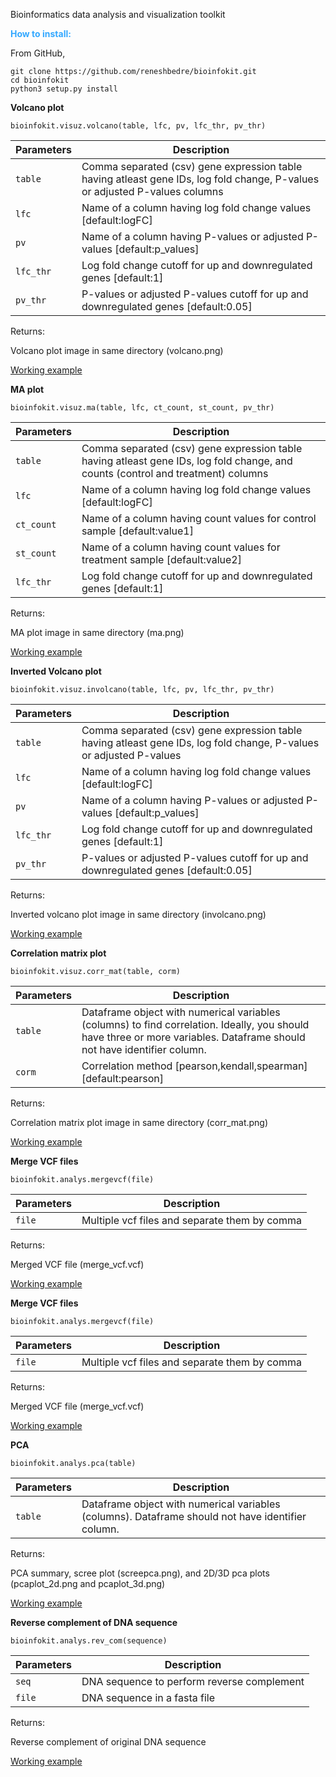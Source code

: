 Bioinformatics data analysis and visualization toolkit


**<span style="color:#33a8ff">How to install:</span>**

From GitHub,

```
git clone https://github.com/reneshbedre/bioinfokit.git
cd bioinfokit
python3 setup.py install
```

<!--
From Python package index,

`pip install -i https://test.pypi.org/simple/ bioinfokit `

**<span style="color:#33a8ff">Functions:</span>**
-->


<b>Volcano plot</b>

`bioinfokit.visuz.volcano(table, lfc, pv, lfc_thr, pv_thr)`

Parameters | Description
------------ | -------------
`table` |Comma separated (csv) gene expression table having atleast gene IDs, log fold change, P-values or adjusted P-values columns
`lfc` | Name of a column having log fold change values [default:logFC]
`pv` | Name of a column having P-values or adjusted P-values [default:p_values]
`lfc_thr` | Log fold change cutoff for up and downregulated genes [default:1]
`pv_thr` | P-values or adjusted P-values cutoff for up and downregulated genes [default:0.05]

Returns:

Volcano plot image in same directory (volcano.png)

<a href="https://reneshbedre.github.io/blog/volcano.html" target="_blank">Working example</a>



<b>MA plot</b>

`bioinfokit.visuz.ma(table, lfc, ct_count, st_count, pv_thr)`

Parameters | Description
------------ | -------------
`table` |Comma separated (csv) gene expression table having atleast gene IDs, log fold change, and counts (control and treatment) columns
`lfc` | Name of a column having log fold change values [default:logFC]
`ct_count` | Name of a column having count values for control sample [default:value1]
`st_count` | Name of a column having count values for treatment sample [default:value2]
`lfc_thr` | Log fold change cutoff for up and downregulated genes [default:1]

Returns:

MA plot image in same directory (ma.png)

<a href="https://reneshbedre.github.io/blog/ma.html" target="_blank">Working example</a>

<b>Inverted Volcano plot</b>

`bioinfokit.visuz.involcano(table, lfc, pv, lfc_thr, pv_thr)`

Parameters | Description
------------ | -------------
`table` |Comma separated (csv) gene expression table having atleast gene IDs, log fold change, P-values or adjusted P-values
`lfc` | Name of a column having log fold change values [default:logFC]
`pv` | Name of a column having P-values or adjusted P-values [default:p_values]
`lfc_thr` | Log fold change cutoff for up and downregulated genes [default:1]
`pv_thr` | P-values or adjusted P-values cutoff for up and downregulated genes [default:0.05]

Returns:

Inverted volcano plot image in same directory (involcano.png)

<a href="https://reneshbedre.github.io/blog/volcano.html" target="_blank">Working example</a>


<b>Correlation matrix plot</b>

`bioinfokit.visuz.corr_mat(table, corm)`

Parameters | Description
------------ | -------------
`table` | Dataframe object with numerical variables (columns) to find correlation. Ideally, you should have three or more variables. Dataframe should not have identifier column.
`corm` | Correlation method [pearson,kendall,spearman] [default:pearson]


Returns:

Correlation matrix plot image in same directory (corr_mat.png)

<a href="https://reneshbedre.github.io/blog/corr.html" target="_blank">Working example</a>

<b>Merge VCF files</b>

`bioinfokit.analys.mergevcf(file)`

Parameters | Description
------------ | -------------
`file` | Multiple vcf files and separate them by comma

Returns:

Merged VCF file (merge_vcf.vcf)

<a href="https://reneshbedre.github.io/blog/mergevcf.html" target="_blank">Working example</a>


<b>Merge VCF files</b>

`bioinfokit.analys.mergevcf(file)`

Parameters | Description
------------ | -------------
`file` | Multiple vcf files and separate them by comma

Returns:

Merged VCF file (merge_vcf.vcf)

<a href="https://reneshbedre.github.io/blog/mergevcf.html" target="_blank">Working example</a>


<b>PCA</b>

`bioinfokit.analys.pca(table)`

Parameters | Description
------------ | -------------
`table` | Dataframe object with numerical variables (columns). Dataframe should not have identifier column.

Returns:

PCA summary, scree plot (screepca.png), and 2D/3D pca plots (pcaplot_2d.png and pcaplot_3d.png)

<a href="https://reneshbedre.github.io/blog/pca_3d.html" target="_blank">Working example</a>


<b>Reverse complement of DNA sequence</b>

`bioinfokit.analys.rev_com(sequence)`

Parameters | Description
------------ | -------------
`seq` | DNA sequence to perform reverse complement
`file` | DNA sequence in a fasta file

Returns:

Reverse complement of original DNA sequence

<a href="https://reneshbedre.github.io/blog/revcom.html" target="_blank">Working example</a>

<!--
<a href="https://reneshbedre.github.io/blog/pca_3d.html" target="_blank">Working example</a>

<b>Extract the subsequence from the genome or gene sequences</b>

`bioinfokit.analys.rev_com(sequence)`

Parameters | Description
------------ | -------------
`sequence file` | Genome or gene sequence file in fasta format
`id` | sequence ID
`start` | Start coordinate of the sequence to extract
`end` | End coordinate of the sequence to extract
`strand` | Sequence strand [default: plus]

Returns:
Extracted subsequence

<a href="https://reneshbedre.github.io/blog/pca_3d.html" target="_blank">Working example</a>
-->